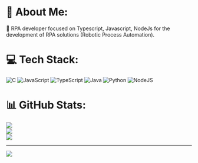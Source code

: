 # 💫 About Me:
🔭 RPA developer focused on Typescript, Javascript, NodeJs for the development of RPA solutions
(Robotic Process Automation).


# 💻 Tech Stack:
![C](https://img.shields.io/badge/c-%2300599C.svg?style=for-the-badge&logo=c&logoColor=white) ![JavaScript](https://img.shields.io/badge/javascript-%23323330.svg?style=for-the-badge&logo=javascript&logoColor=%23F7DF1E) ![TypeScript](https://img.shields.io/badge/typescript-%23007ACC.svg?style=for-the-badge&logo=typescript&logoColor=white) ![Java](https://img.shields.io/badge/java-%23ED8B00.svg?style=for-the-badge&logo=openjdk&logoColor=white) ![Python](https://img.shields.io/badge/python-3670A0?style=for-the-badge&logo=python&logoColor=ffdd54) ![NodeJS](https://img.shields.io/badge/node.js-6DA55F?style=for-the-badge&logo=node.js&logoColor=white)
# 📊 GitHub Stats:
![](https://github-readme-stats.vercel.app/api?username=anthonyguimas&theme=react&hide_border=false&include_all_commits=false&count_private=false)<br/>
![](https://github-readme-streak-stats.herokuapp.com/?user=anthonyguimas&theme=react&hide_border=false)<br/>
![](https://github-readme-stats.vercel.app/api/top-langs/?username=anthonyguimas&theme=react&hide_border=false&include_all_commits=false&count_private=false&layout=compact)

---
[![](https://visitcount.itsvg.in/api?id=anthonyguimas&icon=0&color=0)](https://visitcount.itsvg.in)

<!-- Proudly created with GPRM ( https://gprm.itsvg.in ) -->
